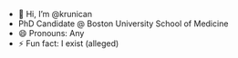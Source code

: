 - 👋 Hi, I’m @krunican
- PhD Candidate @ Boston University School of Medicine
- 😄 Pronouns: Any
- ⚡ Fun fact: I exist (alleged)

<!---
krunican/krunican is a ✨ special ✨ repository because its `README.md` (this file) appears on your GitHub profile.
You can click the Preview link to take a look at your changes.
--->
